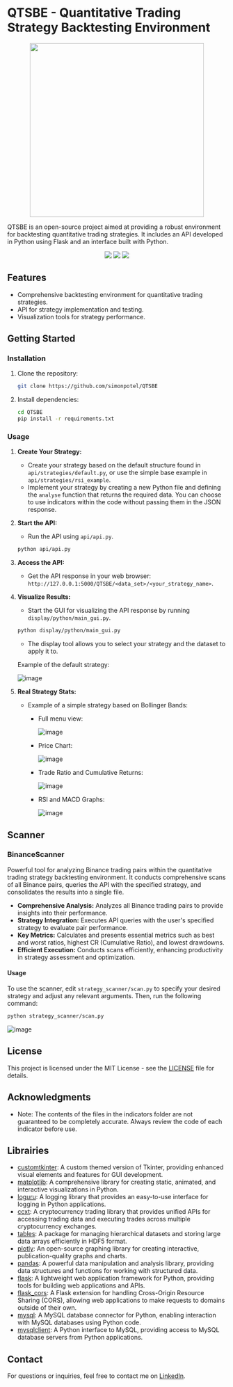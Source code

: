 # QTSBE - Quantitative Trading Strategy Backtesting Environment

<p align="center">
  <img src="https://github.com/simonpotel/QTSBE/blob/9c94904d4af6ea5a44c2dd9e3aaa201d27abbf15/files/logo.jpeg" width="400" height="400">
</p>

QTSBE is an open-source project aimed at providing a robust environment for backtesting quantitative trading strategies. It includes an API developed in Python using Flask and an interface built with Python.

<p align="center">
  <img src="https://img.shields.io/badge/Python-FFD43B?style=for-the-badge&logo=python&logoColor=blue">
  <img src="https://img.shields.io/badge/Blockchain.com-121D33?logo=blockchaindotcom&logoColor=fff&style=for-the-badge"> 
  <img src="https://img.shields.io/badge/Raspberry%20Pi-A22846?style=for-the-badge&logo=Raspberry%20Pi&logoColor=white">
</p>

## Features

- Comprehensive backtesting environment for quantitative trading strategies.
- API for strategy implementation and testing.
- Visualization tools for strategy performance.

## Getting Started

### Installation

1. Clone the repository:

   ```bash
   git clone https://github.com/simonpotel/QTSBE
   ```

2. Install dependencies:

   ```bash
   cd QTSBE
   pip install -r requirements.txt
   ```

### Usage

1. **Create Your Strategy:**
   - Create your strategy based on the default structure found in `api/strategies/default.py`, or use the simple base example in `api/strategies/rsi_example`.
   - Implement your strategy by creating a new Python file and defining the `analyse` function that returns the required data. You can choose to use indicators within the code without passing them in the JSON response.

2. **Start the API:**
   - Run the API using `api/api.py`.

   ```bash
   python api/api.py
   ```

3. **Access the API:**
   - Get the API response in your web browser: `http://127.0.0.1:5000/QTSBE/<data_set>/<your_strategy_name>`.

4. **Visualize Results:**
   - Start the GUI for visualizing the API response by running `display/python/main_gui.py`.

   ```bash
   python display/python/main_gui.py
   ```

   - The display tool allows you to select your strategy and the dataset to apply it to.

   Example of the default strategy:

   ![image](https://github.com/simonpotel/QTSBE/assets/155122848/c276e11b-043b-4d45-a58c-a0d776ac9da2)

5. **Real Strategy Stats:**
   - Example of a simple strategy based on Bollinger Bands:

     - Full menu view:

       ![image](https://github.com/simonpotel/QTSBE/blob/711bb2cecf12bdaef53d9d7a20f05e1971e4af59/files/display/python/full_view.png)
       
     - Price Chart:

       ![image](https://github.com/simonpotel/QTSBE/blob/711bb2cecf12bdaef53d9d7a20f05e1971e4af59/files/display/python/price.png)
       
     - Trade Ratio and Cumulative Returns:

       ![image](https://github.com/simonpotel/QTSBE/blob/711bb2cecf12bdaef53d9d7a20f05e1971e4af59/files/display/python/ratio_cumultative.png)
       
     - RSI and MACD Graphs:

       ![image](https://github.com/simonpotel/QTSBE/blob/711bb2cecf12bdaef53d9d7a20f05e1971e4af59/files/display/python/rsi_MACD.png)

## Scanner

### BinanceScanner

Powerful tool for analyzing Binance trading pairs within the quantitative trading strategy backtesting environment. It conducts comprehensive scans of all Binance pairs, queries the API with the specified strategy, and consolidates the results into a single file. 

- **Comprehensive Analysis:** Analyzes all Binance trading pairs to provide insights into their performance.
- **Strategy Integration:** Executes API queries with the user's specified strategy to evaluate pair performance.
- **Key Metrics:** Calculates and presents essential metrics such as best and worst ratios, highest CR (Cumulative Ratio), and lowest drawdowns.
- **Efficient Execution:** Conducts scans efficiently, enhancing productivity in strategy assessment and optimization.

#### Usage
To use the scanner, edit `strategy_scanner/scan.py` to specify your desired strategy and adjust any relevant arguments. Then, run the following command:

```bash
python strategy_scanner/scan.py
```
![image](https://github.com/simonpotel/QTSBE/blob/doc/files/strategy_scanner/BinanceScanner/scan_example.png)

## License

This project is licensed under the MIT License - see the [LICENSE](LICENSE) file for details.

## Acknowledgments

- Note: The contents of the files in the indicators folder are not guaranteed to be completely accurate. Always review the code of each indicator before use.

## Librairies
- [customtkinter](https://pypi.org/project/customtkinter/): A custom themed version of Tkinter, providing enhanced visual elements and features for GUI development.
- [matplotlib](https://pypi.org/project/matplotlib/): A comprehensive library for creating static, animated, and interactive visualizations in Python.
- [loguru](https://pypi.org/project/loguru/): A logging library that provides an easy-to-use interface for logging in Python applications.
- [ccxt](https://pypi.org/project/ccxt/): A cryptocurrency trading library that provides unified APIs for accessing trading data and executing trades across multiple cryptocurrency exchanges.
- [tables](https://pypi.org/project/tables/): A package for managing hierarchical datasets and storing large data arrays efficiently in HDF5 format.
- [plotly](https://pypi.org/project/plotly/): An open-source graphing library for creating interactive, publication-quality graphs and charts.
- [pandas](https://pypi.org/project/pandas/): A powerful data manipulation and analysis library, providing data structures and functions for working with structured data.
- [flask](https://pypi.org/project/Flask/): A lightweight web application framework for Python, providing tools for building web applications and APIs.
- [flask_cors](https://pypi.org/project/Flask-Cors/): A Flask extension for handling Cross-Origin Resource Sharing (CORS), allowing web applications to make requests to domains outside of their own.
- [mysql](https://pypi.org/project/mysql/): A MySQL database connector for Python, enabling interaction with MySQL databases using Python code.
- [mysqlclient](https://pypi.org/project/mysqlclient/): A Python interface to MySQL, providing access to MySQL database servers from Python applications.

## Contact

For questions or inquiries, feel free to contact me on [LinkedIn](https://www.linkedin.com).
